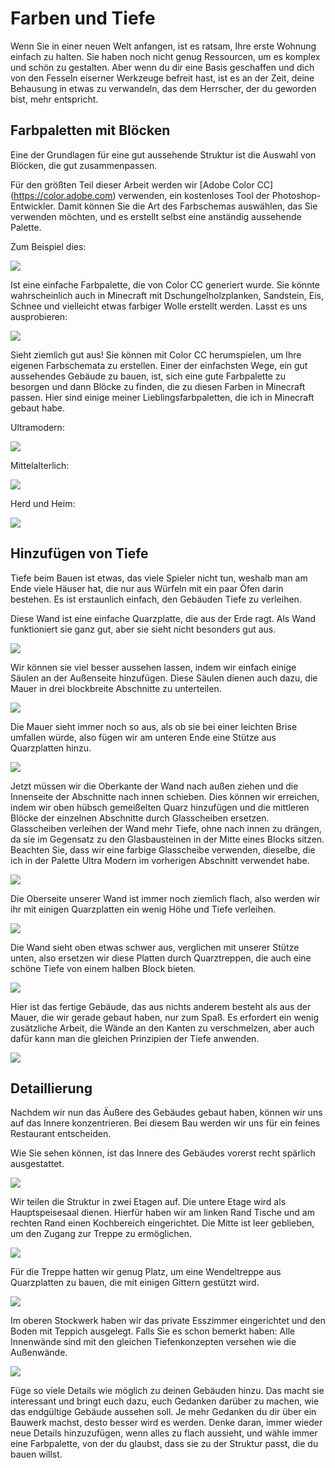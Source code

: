 # Farben und Tiefe

Wenn Sie in einer neuen Welt anfangen, ist es ratsam, Ihre erste Wohnung einfach zu halten. Sie haben noch nicht genug Ressourcen, um es komplex und schön zu gestalten. Aber wenn du dir eine Basis geschaffen und dich von den Fesseln eiserner Werkzeuge befreit hast, ist es an der Zeit, deine Behausung in etwas zu verwandeln, das dem Herrscher, der du geworden bist, mehr entspricht.

## Farbpaletten mit Blöcken

Eine der Grundlagen für eine gut aussehende Struktur ist die Auswahl von Blöcken, die gut zusammenpassen.

Für den größten Teil dieser Arbeit werden wir [Adobe Color CC] (https://color.adobe.com) verwenden, ein kostenloses Tool der Photoshop-Entwickler. Damit können Sie die Art des Farbschemas auswählen, das Sie verwenden möchten, und es erstellt selbst eine anständig aussehende Palette.

Zum Beispiel dies:

![](images/palette_1.png)

Ist eine einfache Farbpalette, die von Color CC generiert wurde. Sie könnte wahrscheinlich auch in Minecraft mit Dschungelholzplanken, Sandstein, Eis, Schnee und vielleicht etwas farbiger Wolle erstellt werden. Lasst es uns ausprobieren:

![](images/palette_1_ingame.png)

Sieht ziemlich gut aus! Sie können mit Color CC herumspielen, um Ihre eigenen Farbschemata zu erstellen. Einer der einfachsten Wege, ein gut aussehendes Gebäude zu bauen, ist, sich eine gute Farbpalette zu besorgen und dann Blöcke zu finden, die zu diesen Farben in Minecraft passen. Hier sind einige meiner Lieblingsfarbpaletten, die ich in Minecraft gebaut habe.

Ultramodern:

![](images/palette_2_ingame.png)

Mittelalterlich:

![](images/palette_3_ingame.png)

Herd und Heim:

![](images/palette_4_ingame.png)

## Hinzufügen von Tiefe

Tiefe beim Bauen ist etwas, das viele Spieler nicht tun, weshalb man am Ende viele Häuser hat, die nur aus Würfeln mit ein paar Öfen darin bestehen. Es ist erstaunlich einfach, den Gebäuden Tiefe zu verleihen.

Diese Wand ist eine einfache Quarzplatte, die aus der Erde ragt. Als Wand funktioniert sie ganz gut, aber sie sieht nicht besonders gut aus.

![](images/depth_1.png)

Wir können sie viel besser aussehen lassen, indem wir einfach einige Säulen an der Außenseite hinzufügen. Diese Säulen dienen auch dazu, die Mauer in drei blockbreite Abschnitte zu unterteilen.

![](images/depth_2.png)

Die Mauer sieht immer noch so aus, als ob sie bei einer leichten Brise umfallen würde, also fügen wir am unteren Ende eine Stütze aus Quarzplatten hinzu.

![](images/depth_3.png)

Jetzt müssen wir die Oberkante der Wand nach außen ziehen und die Innenseite der Abschnitte nach innen schieben. Dies können wir erreichen, indem wir oben hübsch gemeißelten Quarz hinzufügen und die mittleren Blöcke der einzelnen Abschnitte durch Glasscheiben ersetzen. Glasscheiben verleihen der Wand mehr Tiefe, ohne nach innen zu drängen, da sie im Gegensatz zu den Glasbausteinen in der Mitte eines Blocks sitzen. Beachten Sie, dass wir eine farbige Glasscheibe verwenden, dieselbe, die ich in der Palette Ultra Modern im vorherigen Abschnitt verwendet habe.

![](images/depth_4.png)

Die Oberseite unserer Wand ist immer noch ziemlich flach, also werden wir ihr mit einigen Quarzplatten ein wenig Höhe und Tiefe verleihen.

![](images/depth_5.png)

Die Wand sieht oben etwas schwer aus, verglichen mit unserer Stütze unten, also ersetzen wir diese Platten durch Quarztreppen, die auch eine schöne Tiefe von einem halben Block bieten.

![](images/depth_6.png)

Hier ist das fertige Gebäude, das aus nichts anderem besteht als aus der Mauer, die wir gerade gebaut haben, nur zum Spaß. Es erfordert ein wenig zusätzliche Arbeit, die Wände an den Kanten zu verschmelzen, aber auch dafür kann man die gleichen Prinzipien der Tiefe anwenden.

![](images/depth_8.png)

## Detaillierung

Nachdem wir nun das Äußere des Gebäudes gebaut haben, können wir uns auf das Innere konzentrieren. Bei diesem Bau werden wir uns für ein feines Restaurant entscheiden.

Wie Sie sehen können, ist das Innere des Gebäudes vorerst recht spärlich ausgestattet.

![](images/depth_7.png)

Wir teilen die Struktur in zwei Etagen auf. Die untere Etage wird als Hauptspeisesaal dienen. Hierfür haben wir am linken Rand Tische und am rechten Rand einen Kochbereich eingerichtet. Die Mitte ist leer geblieben, um den Zugang zur Treppe zu ermöglichen.

![](images/interior_1.png)

Für die Treppe hatten wir genug Platz, um eine Wendeltreppe aus Quarzplatten zu bauen, die mit einigen Gittern gestützt wird.

![](images/interior_2.png)

Im oberen Stockwerk haben wir das private Esszimmer eingerichtet und den Boden mit Teppich ausgelegt. Falls Sie es schon bemerkt haben: Alle Innenwände sind mit den gleichen Tiefenkonzepten versehen wie die Außenwände.

![](images/interior_3.png)

Füge so viele Details wie möglich zu deinen Gebäuden hinzu. Das macht sie interessant und bringt euch dazu, euch Gedanken darüber zu machen, wie das endgültige Gebäude aussehen soll. Je mehr Gedanken du dir über ein Bauwerk machst, desto besser wird es werden. Denke daran, immer wieder neue Details hinzuzufügen, wenn alles zu flach aussieht, und wähle immer eine Farbpalette, von der du glaubst, dass sie zu der Struktur passt, die du bauen willst.
